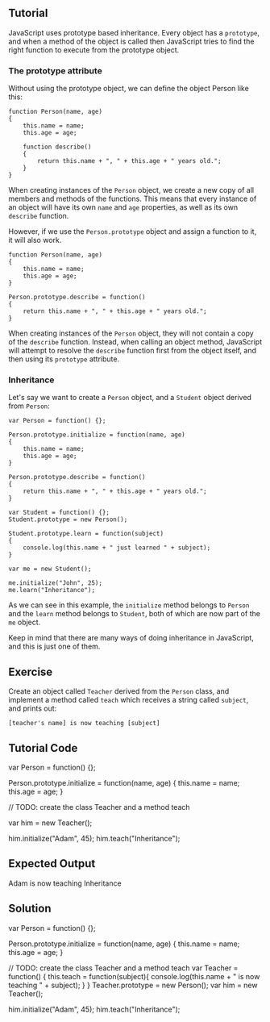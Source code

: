 Tutorial
--------

JavaScript uses prototype based inheritance. Every object has a `prototype`, and when a method of the object is called then JavaScript tries to find the right function to execute from the prototype object.

### The prototype attribute

Without using the prototype object, we can define the object Person like this:

    function Person(name, age)
    {
        this.name = name;
        this.age = age;

        function describe()
        {
            return this.name + ", " + this.age + " years old.";
        }
    }

When creating instances of the `Person` object, we create a new copy of all members and methods of the functions. This means that every instance of an object will have its own `name` and `age` properties, as well as its own `describe` function.

However, if we use the `Person.prototype` object and assign a function to it, it will also work.

    function Person(name, age)
    {
        this.name = name;
        this.age = age;
    }

    Person.prototype.describe = function()
    {
        return this.name + ", " + this.age + " years old.";
    }

When creating instances of the `Person` object, they will not contain a copy of the `describe` function. Instead, when calling an object method, JavaScript will attempt to resolve the `describe` function first from the object itself, and then using its `prototype` attribute.

### Inheritance

Let's say we want to create a `Person` object, and a `Student` object derived from `Person`:

    var Person = function() {};
 
    Person.prototype.initialize = function(name, age)
    {
        this.name = name;
        this.age = age;
    }

    Person.prototype.describe = function()
    {
        return this.name + ", " + this.age + " years old.";
    }

    var Student = function() {};
    Student.prototype = new Person();

    Student.prototype.learn = function(subject)
    {
        console.log(this.name + " just learned " + subject);
    }

    var me = new Student();

    me.initialize("John", 25);
    me.learn("Inheritance");

As we can see in this example, the `initialize` method belongs to `Person` and the `learn` method belongs to `Student`, both of which are now part of the `me` object.

Keep in mind that there are many ways of doing inheritance in JavaScript, and this is just one of them. 

Exercise
--------

Create an object called `Teacher` derived from the `Person` class, and implement a method called `teach` which receives a string called `subject`, and prints out:

    [teacher's name] is now teaching [subject]

Tutorial Code
-------------

var Person = function() {};

Person.prototype.initialize = function(name, age)
{
    this.name = name;
    this.age = age;
}

// TODO: create the class Teacher and a method teach

var him = new Teacher();

him.initialize("Adam", 45);
him.teach("Inheritance");

Expected Output
---------------

Adam is now teaching Inheritance

Solution
--------

var Person = function() {};

Person.prototype.initialize = function(name, age)
{
    this.name = name;
    this.age = age;
}

// TODO: create the class Teacher and a method teach
var Teacher = function() {
    this.teach = function(subject){
        console.log(this.name + " is now teaching " + subject);
    }
}
Teacher.prototype = new Person();
var him = new Teacher();

him.initialize("Adam", 45);
him.teach("Inheritance");
